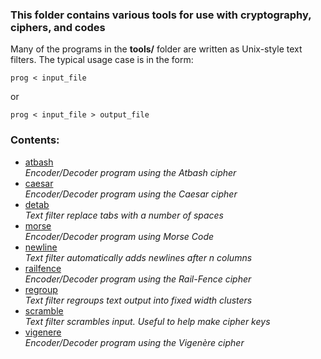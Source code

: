 ### This folder contains various tools for use with cryptography, ciphers, and codes

Many of the programs in the **tools/** folder are written as Unix-style text filters. The typical usage case is in the form:

```
prog < input_file
```

or

```
prog < input_file > output_file
```

### Contents:
- [atbash](atbash.cpp)<br>
  *Encoder/Decoder program using the Atbash cipher*
- [caesar](caesar.cpp)<br>
  *Encoder/Decoder program using the Caesar cipher*
- [detab](detab.cpp)<br>
  *Text filter replace tabs with a number of spaces*
- [morse](morse.cpp)<br>
  *Encoder/Decoder program using Morse Code*
- [newline](newline.cpp)<br>
  *Text filter automatically adds newlines after n columns*
- [railfence](railfence.cpp)<br>
  *Encoder/Decoder program using the Rail-Fence cipher*
- [regroup](regroup.cpp)<br>
  *Text filter regroups text output into fixed width clusters*
- [scramble](scramble.cpp)<br>
  *Text filter scrambles input. Useful to help make cipher keys*
- [vigenere](vigenere.cpp)<br>
  *Encoder/Decoder program using the Vigenère cipher*
